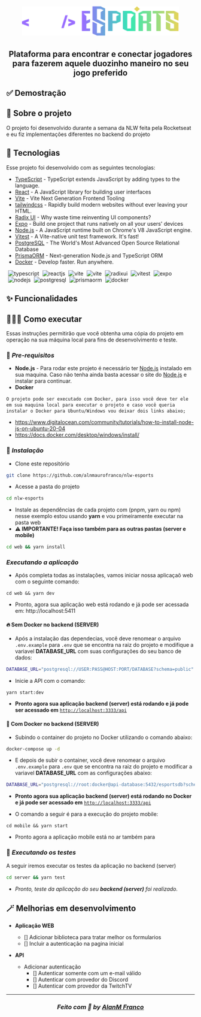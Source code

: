 <h1 align="center"><img src=".github/assets/logo.svg" width="420px" /></h1>

<h2 align="center">Plataforma para encontrar e conectar jogadores para fazerem aquele duozinho maneiro no seu jogo preferido </h2>

## ✅ Demostração

## 🎉 Sobre o projeto
O projeto foi desenvolvido durante a semana da NLW feita pela Rocketseat e eu fiz implementações diferentes no backend do projeto

## 🚀 Tecnologias
Esse projeto foi desenvolvido com as seguintes tecnologias:

* [TypeScript](https://typescriptlang.org) - TypeScript extends JavaScript by adding types to the language.
* [React](https://reactjs.org/) - A JavaScript library for building user interfaces
* [Vite](https://vite.dev/) - Vite Next Generation Frontend Tooling
* [tailwindcss](https://tailwindcss.com/) - Rapidly build modern websites without ever leaving your HTML.
* [Radix UI](https://www.radix-ui.com/) - Why waste time reinventing UI components?
* [Expo](https://expo.dev/) - Build one project that runs natively on all your users' devices
* [Node.js](https://nodejs.org/en/) - A JavaScript runtime built on Chrome's V8 JavaScript engine.
* [Vitest](https://vitest.dev/) - A Vite-native unit test framework. It's fast!
* [PostgreSQL](https://www.postgresql.org/) - The World's Most Advanced Open Source Relational Database
* [PrismaORM](https://www.prisma.io/) - Next-generation Node.js and TypeScript ORM
* [Docker](https://www.docker.com/) - Develop faster. Run anywhere.

<p>
<img src="https://cdn.svgporn.com/logos/typescript-icon.svg" alt="typescript" width="45" height="45" style="margin-left: 5px;"/>
<img src="https://cdn.svgporn.com/logos/react.svg" alt="reactjs" width="45" height="45" style="margin-left: 5px;"/>
<img src="https://cdn.svgporn.com/logos/vitejs.svg" alt="vite" width="45" height="45" style="margin-left: 5px;"/>
<img src="https://cdn.svgporn.com/logos/tailwindcss-icon.svg" alt="vite" width="45" height="45" style="margin-left: 5px;"/>
<img src="https://avatars.githubusercontent.com/u/75042455?s=280&v=4" alt="radixui" width="45" height="45" style="margin-left: 5px;"/>
<img src="https://cdn.svgporn.com/logos/vitest.svg" alt="vitest" width="45" height="45" style="margin-left: 5px;"/>
<img src="https://cdn.svgporn.com/logos/expo-icon.svg" alt="expo" width="45" height="45" style="margin-left: 5px;"/>
<img src="https://cdn.svgporn.com/logos/nodejs-icon.svg" alt="nodejs" width="45" height="45" style="margin-left: 5px;"/>
<img src="https://cdn.svgporn.com/logos/postgresql.svg" alt="postgresql" width="45" height="45" style="margin-left: 5px;"/>
<img src="https://cdn.svgporn.com/logos/prisma.svg" alt="prismaorm" width="45" height="45" style="margin-left: 5px;"/>
<img src="https://cdn.svgporn.com/logos/docker-icon.svg" alt="docker" width="45" height="45" style="margin-left: 5px;"/>

## ✨ Funcionalidades

## 👨🏼‍💻 Como executar
Essas instruções permitirão que você obtenha uma cópia do projeto em operação na sua máquina local para fins de desenvolvimento e teste.

### 📃 *Pre-requisitos*
- **Node.js** - Para rodar este projeto é necessário ter [Node.js](https://nodejs.org/) instalado em sua maquina. Caso não tenha ainda basta acessar o site do [Node.js](https://nodejs.org/) e instalar para continuar.
- **Docker**
```
O projeto pode ser executado com Docker, para isso você deve ter ele em sua maquina local para executar o projeto e caso você queria instalar o Docker para Ubuntu/Windows vou deixar dois links abaixo;
```
- https://www.digitalocean.com/community/tutorials/how-to-install-node-js-on-ubuntu-20-04
- https://docs.docker.com/desktop/windows/install/

### 🔧 *Instalação*
- Clone este repositório
```bash
git clone https://github.com/alnmaurofranco/nlw-esports
```
- Acesse a pasta do projeto
```bash
cd nlw-esports
```
- Instale as dependências de cada projeto com (pnpm, yarn ou npm) nesse exemplo estou usando **yarn** e vou primeiramente executar na pasta web
- **⚠ IMPORTANTE! Faça isso também para as outras pastas (server e mobile)**
```bash
cd web && yarn install
```

### *Executando a aplicação*
- Após completa todas as instalações, vamos iniciar nossa aplicaçaõ web com o seguinte comando:
```
cd web && yarn dev
```
- Pronto, agora sua aplicação web está rodando e já pode ser acessada em: http://localhost:5411

#### **🔥 Sem Docker no backend (SERVER)**
- Após a instalação das dependecias, você deve renomear o arquivo `.env.example` para `.env` que se encontra na raiz do projeto e modifique a variavel **DATABASE_URL** com suas configurações do seu banco de dados:
```bash
DATABASE_URL="postgresql://USER:PASS@HOST:PORT/DATABASE?schema=public"
```
- Inicie a API com o comando:
```bash
yarn start:dev
```
- **Pronto agora sua aplicação backend (server) está rodando e já pode ser acessado em** [`http://localhost:3333/api`](http://localhost:3333/api)

#### **🐳 Com Docker no backend (SERVER)**
- Subindo o container do projeto no Docker utilizando o comando abaixo:
```bash
docker-compose up -d
```
- E depois de subir o container, você deve renomear o arquivo `.env.example` para `.env` que se encontra na raiz do projeto e modificar a variavel **DATABASE_URL** com as configurações abaixo:
```bash
DATABASE_URL="postgresql://root:docker@api-database:5432/esportsdb?schema=public"
```
- **Pronto agora sua aplicação backend (server) está rodando no Docker e já pode ser acessado em** [`http://localhost:3333/api`](http://localhost:3333/api)

- O comando a seguir é para a execução do projeto mobile:
```
cd mobile && yarn start
```
- Pronto agora a aplicação mobile está no ar também para

### 🧪 *Executando os testes*
A seguir iremos executar os testes da aplicação no backend (server)
```bash
cd server && yarn test
```
- *Pronto, teste da aplicação do seu **backend (server)** foi realizado.*

## 🪄 Melhorias em desenvolvimento

- **Aplicação WEB**
  - [] Adicionar biblioteca para tratar melhor os formularios
  - [] Incluir a autenticação na pagina inicial

- **API**
  - Adicionar autenticação
    - [] Autenticar somente com um e-mail válido
    - [] Autenticar com provedor do Discord
    - [] Autenticar com provedor da TwitchTV
---
<h3 align="center">

*Feito com 💚 by [AlanM Franco](https://github.com/alnmaurofranco)*
</h3>